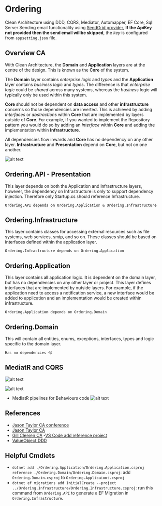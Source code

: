 # Ordering
Clean Architecture using DDD, CQRS, Mediator, Automapper, EF Core, Sql Server
Sending email functionality using [SendGrid provider](https://app.sendgrid.com/), **If the ApiKey not provided then the send email willbe skipped**, the *key* is configured from `appsetting.json` file.

## Overview CA
With Clean Architecture, the **Domain** and **Application** layers are at the centre of the design. This is known as the **Core** of the system.

The **Domain** layer contains *enterprise logic* and *types* and the **Application** layer contains *business logic* and *types*. The difference is that *enterprise logic* could be *shared* across many systems, whereas the *business* logic will typically only be used within this system.

**Core** should not be dependent on **data access** and other **infrastructure** concerns so those dependencies are inverted. This is achieved by adding *interfaces* or *abstractions* within **Core** that are implemented by layers outside of **Core**. For example, if you wanted to implement the Repository pattern you would do so by adding an *interface* within **Core** and adding the implementation within **Infrastructure**.

All dependencies flow inwards and **Core** has no dependency on any other layer. **Infrastructure** and **Presentation** depend on **Core**, but not on one another.

![alt text](https://i0.wp.com/jasontaylor.dev/wp-content/uploads/2020/01/Figure-01-2.png?w=531&ssl=1)

## Ordering.API - Presentation
This layer depends on both the Application and Infrastructure layers, however, the dependency on Infrastructure is only to support dependency injection. Therefore only Startup.cs should reference Infrastructure.

`Ordering.API depends on Ordering.Application & Ordering.Infrastructure`


## Ordering.Infrastructure
This layer contains classes for accessing external resources such as file systems, web services, smtp, and so on. These classes should be based on interfaces defined within the application layer.

`Ordering.Infrastructure depends on Ordering.Application`

## Ordering.Application
This layer contains all application logic. It is dependent on the domain layer, but has no dependencies on any other layer or project. This layer defines interfaces that are implemented by outside layers. For example, if the application need to access a notification service, a new interface would be added to application and an implementation would be created within infrastructure.

`Ordering.Application depends on Ordering.Domain`

## Ordering.Domain
This will contain all entities, enums, exceptions, interfaces, types and logic specific to the domain layer.

`Has no dependencies 😜`

## MediatR and CQRS
![alt text](https://user-images.githubusercontent.com/69347197/149569560-63b0670d-3659-4cc0-9ed5-e7f479bf1ad9.png)

![alt text](https://user-images.githubusercontent.com/69347197/149571430-52177ec4-a7aa-431b-9bb7-c6f408a5e5b1.png)

- MediatR pipelines for Behaviours code
![alt text](https://www.roundthecode.com/wp-content/uploads/2019/11/MediatR-Pipeline-Diagram.png)


## References
- [Jason Taylor CA conference](https://www.youtube.com/watch?app=desktop&v=5OtUm1BLmG0mG0)
- [Jason Taylor CA](https://jasontaylor.dev/clean-architecture-getting-started/)
- [Gill Cleeren CA](https://www.pluralsight.com/courses/architecting-asp-dot-net-core-applications-best-practices)
-[VS Code add reference project](https://docs.microsoft.com/en-us/dotnet/core/tools/dotnet-add-reference)
- [ValueObject DDD](https://docs.microsoft.com/en-us/dotnet/standard/microservices-architecture/microservice-ddd-cqrs-patterns/implement-value-objects)

## Helpful Cmdlets
- `dotnet add ./Ordering.Application/Ordering.Application.csproj reference ./Ordering.Domain/Ordering.Domain.csproj`: add `Ordering.Domain.csproj` to `Ordering.Applicaiont.csproj`
- `dotnet ef migrations add InitialCreate --project ../Ordering.Infrastructure/Ordering.Infrastructure.csproj`: run this command from `Ordering.API` to generate a EF Migration in `Ordering.Infrastructure`.